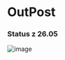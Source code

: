 # OutPost
### Status z 26.05
![image](https://github.com/MikolajKnap/OutPost/assets/73618404/a383a892-2bc8-467f-8a85-e69acf109883)
